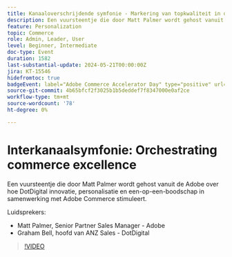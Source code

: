 ```yaml
---
title: Kanaaloverschrijdende symfonie - Markering van topkwaliteit in de handel
description: Een vuursteentje die door Matt Palmer wordt gehost vanuit de Adobe over hoe DotDigital innovatie, personalisatie en een-op-een-boodschap in samenwerking met Adobe Commerce stimuleert.
feature: Personalization
topic: Commerce
role: Admin, Leader, User
level: Beginner, Intermediate
doc-type: Event
duration: 1582
last-substantial-update: 2024-05-21T00:00:00Z
jira: KT-15546
hidefromtoc: true
badgeEvent: label="Adobe Commerce Accelerator Day" type="positive" url="https://experienceleague.adobe.com/en/docs/events/apac-commerce-recordings/2024/accelerator-day/overview.html"
source-git-commit: 4b65bfcf2f3025b1b5deddef7f8347000e0af2ce
workflow-type: tm+mt
source-wordcount: '78'
ht-degree: 0%

---
```



# Interkanaalsymfonie: Orchestrating commerce excellence

Een vuursteentje die door Matt Palmer wordt gehost vanuit de Adobe over hoe DotDigital innovatie, personalisatie en een-op-een-boodschap in samenwerking met Adobe Commerce stimuleert.

Luidsprekers:

+ Matt Palmer, Senior Partner Sales Manager - Adobe
+ Graham Bell, hoofd van ANZ Sales - DotDigital

>[!VIDEO](https://video.tv.adobe.com/v/3429273/?learn=on)
